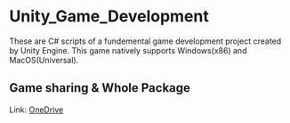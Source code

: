 # Unity_Game_Development
These are C# scripts of a fundemental game development project created by Unity Engine. This game natively supports Windows(x86) and MacOS(Universal).

## Game sharing & Whole Package
Link: [OneDrive](https://onedrive.live.com/?authkey=%21ADVZ1MGYuwStgkI&id=87C4573793F51D5E%21311&cid=87C4573793F51D5E)
